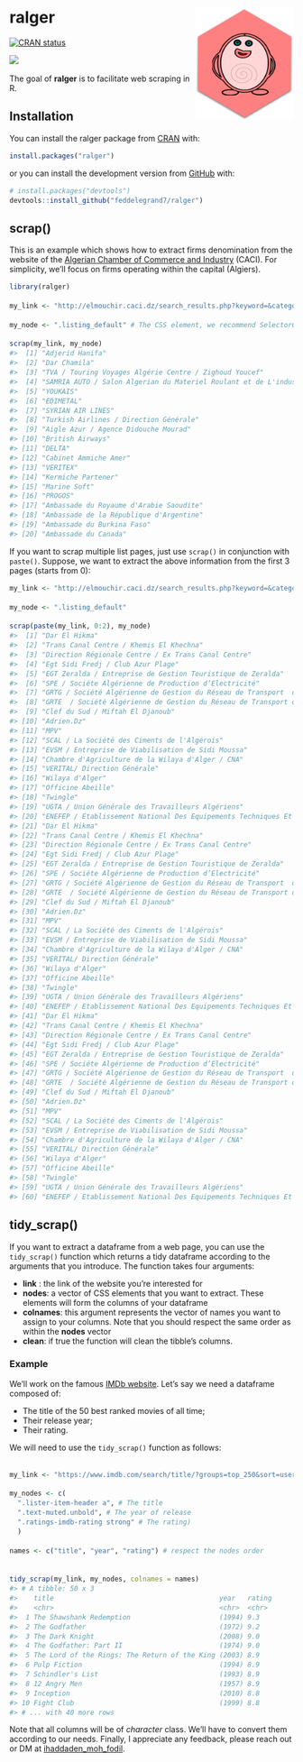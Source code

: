 
<!-- README.md is generated from README.Rmd. Please edit that file -->

# ralger <a><img src='man/figures/hex.png' align="right" height="200" /></a>

<!-- badges: start -->

[![CRAN
status](https://www.r-pkg.org/badges/version/ralger)](https://cran.r-project.org/package=ralger)

<!-- badges: end -->

[![](http://cranlogs.r-pkg.org/badges/grand-total/ralger?color=blue)](https://cran.r-project.org/package=ralger)

The goal of **ralger** is to facilitate web scraping in R.

## Installation

You can install the ralger package from
[CRAN](https://cran.r-project.org/) with:

``` r
install.packages("ralger")
```

or you can install the development version from
[GitHub](https://github.com/) with:

``` r
# install.packages("devtools")
devtools::install_github("feddelegrand7/ralger")
```

## scrap()

This is an example which shows how to extract firms denomination from
the website of the [Algerian Chamber of Commerce and
Industry](http://elmouchir.caci.dz) (CACI). For simplicity, we’ll focus
on firms operating within the capital (Algiers).

``` r
library(ralger)

my_link <- "http://elmouchir.caci.dz/search_results.php?keyword=&category=&location=Alger&submit=Trouver"

my_node <- ".listing_default" # The CSS element, we recommend SelectorGadget

scrap(my_link, my_node)
#>  [1] "Adjerid Hanifa"                                                               
#>  [2] "Dar Chamila"                                                                  
#>  [3] "TVA / Touring Voyages Algérie Centre / Zighoud Youcef"                        
#>  [4] "SAMRIA AUTO / Salon Algerian du Materiel Roulant et de L'industrie Automobile"
#>  [5] "YOUKAIS"                                                                      
#>  [6] "EDIMETAL"                                                                     
#>  [7] "SYRIAN AIR LINES"                                                             
#>  [8] "Turkish Airlines / Direction Générale"                                        
#>  [9] "Aigle Azur / Agence Didouche Mourad"                                          
#> [10] "British Airways"                                                              
#> [11] "DELTA"                                                                        
#> [12] "Cabinet Ammiche Amer"                                                         
#> [13] "VERITEX"                                                                      
#> [14] "Kermiche Partener"                                                            
#> [15] "Marine Soft"                                                                  
#> [16] "PROGOS"                                                                       
#> [17] "Ambassade du Royaume d'Arabie Saoudite"                                       
#> [18] "Ambassade de la République d'Argentine"                                       
#> [19] "Ambassade du Burkina Faso"                                                    
#> [20] "Ambassade du Canada"
```

If you want to scrap multiple list pages, just use `scrap()` in
conjunction with `paste()`. Suppose, we want to extract the above
information from the first 3 pages (starts from 0):

``` r
my_link <- "http://elmouchir.caci.dz/search_results.php?keyword=&category=&location=Alger&submit=Trouver&page=" 

my_node <- ".listing_default"

scrap(paste(my_link, 0:2), my_node)
#>  [1] "Dar El Hikma"                                                                                                                  
#>  [2] "Trans Canal Centre / Khemis El Khechna"                                                                                        
#>  [3] "Direction Régionale Centre / Ex Trans Canal Centre"                                                                            
#>  [4] "Egt Sidi Fredj / Club Azur Plage"                                                                                              
#>  [5] "EGT Zeralda / Entreprise de Gestion Touristique de Zeralda"                                                                    
#>  [6] "SPE / Sociéte Algérienne de Production d’Electricité"                                                                          
#>  [7] "GRTG / Société Algérienne de Gestion du Réseau de Transport  de Gaz"                                                           
#>  [8] "GRTE  / Société Algérienne de Gestion du Réseau de Transport de Electricité"                                                   
#>  [9] "Clef du Sud / Miftah El Djanoub"                                                                                               
#> [10] "Adrien.Dz"                                                                                                                     
#> [11] "MPV"                                                                                                                           
#> [12] "SCAL / La Société des Ciments de l'Algérois"                                                                                   
#> [13] "EVSM / Entreprise de Viabilisation de Sidi Moussa"                                                                             
#> [14] "Chambre d'Agriculture de la Wilaya d'Alger / CNA"                                                                              
#> [15] "VERITAL/ Direction Générale"                                                                                                   
#> [16] "Wilaya d'Alger"                                                                                                                
#> [17] "Officine Abeille"                                                                                                              
#> [18] "Twingle"                                                                                                                       
#> [19] "UGTA / Union Générale des Travailleurs Algériens"                                                                              
#> [20] "ENEFEP / Etablissement National Des Equipements Techniques Et Pédagogiques de la Formation et de L’enseignement Professionnels"
#> [21] "Dar El Hikma"                                                                                                                  
#> [22] "Trans Canal Centre / Khemis El Khechna"                                                                                        
#> [23] "Direction Régionale Centre / Ex Trans Canal Centre"                                                                            
#> [24] "Egt Sidi Fredj / Club Azur Plage"                                                                                              
#> [25] "EGT Zeralda / Entreprise de Gestion Touristique de Zeralda"                                                                    
#> [26] "SPE / Sociéte Algérienne de Production d’Electricité"                                                                          
#> [27] "GRTG / Société Algérienne de Gestion du Réseau de Transport  de Gaz"                                                           
#> [28] "GRTE  / Société Algérienne de Gestion du Réseau de Transport de Electricité"                                                   
#> [29] "Clef du Sud / Miftah El Djanoub"                                                                                               
#> [30] "Adrien.Dz"                                                                                                                     
#> [31] "MPV"                                                                                                                           
#> [32] "SCAL / La Société des Ciments de l'Algérois"                                                                                   
#> [33] "EVSM / Entreprise de Viabilisation de Sidi Moussa"                                                                             
#> [34] "Chambre d'Agriculture de la Wilaya d'Alger / CNA"                                                                              
#> [35] "VERITAL/ Direction Générale"                                                                                                   
#> [36] "Wilaya d'Alger"                                                                                                                
#> [37] "Officine Abeille"                                                                                                              
#> [38] "Twingle"                                                                                                                       
#> [39] "UGTA / Union Générale des Travailleurs Algériens"                                                                              
#> [40] "ENEFEP / Etablissement National Des Equipements Techniques Et Pédagogiques de la Formation et de L’enseignement Professionnels"
#> [41] "Dar El Hikma"                                                                                                                  
#> [42] "Trans Canal Centre / Khemis El Khechna"                                                                                        
#> [43] "Direction Régionale Centre / Ex Trans Canal Centre"                                                                            
#> [44] "Egt Sidi Fredj / Club Azur Plage"                                                                                              
#> [45] "EGT Zeralda / Entreprise de Gestion Touristique de Zeralda"                                                                    
#> [46] "SPE / Sociéte Algérienne de Production d’Electricité"                                                                          
#> [47] "GRTG / Société Algérienne de Gestion du Réseau de Transport  de Gaz"                                                           
#> [48] "GRTE  / Société Algérienne de Gestion du Réseau de Transport de Electricité"                                                   
#> [49] "Clef du Sud / Miftah El Djanoub"                                                                                               
#> [50] "Adrien.Dz"                                                                                                                     
#> [51] "MPV"                                                                                                                           
#> [52] "SCAL / La Société des Ciments de l'Algérois"                                                                                   
#> [53] "EVSM / Entreprise de Viabilisation de Sidi Moussa"                                                                             
#> [54] "Chambre d'Agriculture de la Wilaya d'Alger / CNA"                                                                              
#> [55] "VERITAL/ Direction Générale"                                                                                                   
#> [56] "Wilaya d'Alger"                                                                                                                
#> [57] "Officine Abeille"                                                                                                              
#> [58] "Twingle"                                                                                                                       
#> [59] "UGTA / Union Générale des Travailleurs Algériens"                                                                              
#> [60] "ENEFEP / Etablissement National Des Equipements Techniques Et Pédagogiques de la Formation et de L’enseignement Professionnels"
```

## tidy\_scrap()

If you want to extract a dataframe from a web page, you can use the
`tidy_scrap()` function which returns a tidy dataframe according to the
arguments that you introduce. The function takes four arguments:

  - **link** : the link of the website you’re interested for
  - **nodes**: a vector of CSS elements that you want to extract. These
    elements will form the columns of your dataframe
  - **colnames**: this argument represents the vector of names you want
    to assign to your columns. Note that you should respect the same
    order as within the **nodes** vector
  - **clean**: if true the function will clean the tibble’s columns.

### Example

We’ll work on the famous [IMDb website](https://www.imdb.com/). Let’s
say we need a dataframe composed of:

  - The title of the 50 best ranked movies of all time;
  - Their release year;
  - Their rating.

We will need to use the `tidy_scrap()` function as follows:

``` r

my_link <- "https://www.imdb.com/search/title/?groups=top_250&sort=user_rating"

my_nodes <- c(
  ".lister-item-header a", # The title 
  ".text-muted.unbold", # The year of release 
  ".ratings-imdb-rating strong" # The rating)
  )

names <- c("title", "year", "rating") # respect the nodes order


tidy_scrap(my_link, my_nodes, colnames = names)
#> # A tibble: 50 x 3
#>    title                                         year   rating
#>    <chr>                                         <chr>  <chr> 
#>  1 The Shawshank Redemption                      (1994) 9.3   
#>  2 The Godfather                                 (1972) 9.2   
#>  3 The Dark Knight                               (2008) 9.0   
#>  4 The Godfather: Part II                        (1974) 9.0   
#>  5 The Lord of the Rings: The Return of the King (2003) 8.9   
#>  6 Pulp Fiction                                  (1994) 8.9   
#>  7 Schindler's List                              (1993) 8.9   
#>  8 12 Angry Men                                  (1957) 8.9   
#>  9 Inception                                     (2010) 8.8   
#> 10 Fight Club                                    (1999) 8.8   
#> # ... with 40 more rows
```

Note that all columns will be of *character* class. We’ll have to
convert them according to our needs. Finally, I appreciate any feedback,
please reach out or DM at
[ihaddaden\_moh\_fodil](https://twitter.com/moh_fodil).
